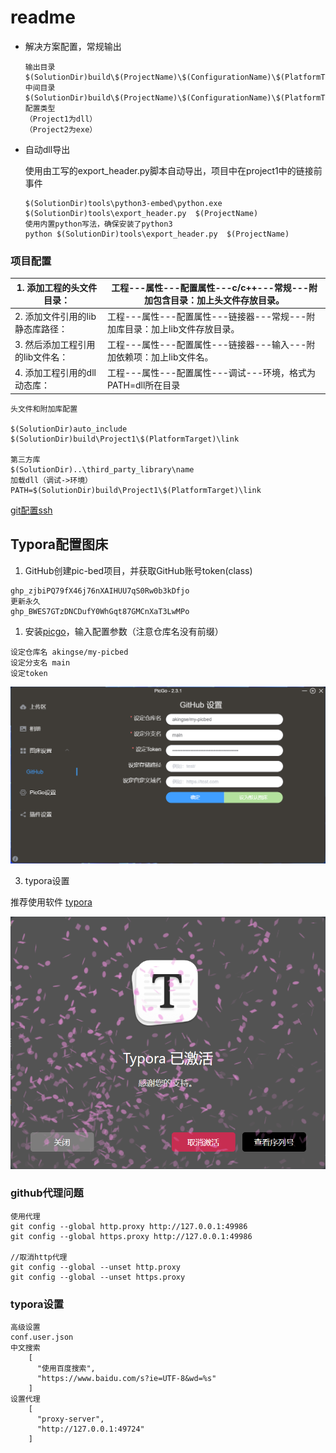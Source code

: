 # readme

- 解决方案配置，常规输出

  ```shell
  输出目录
  $(SolutionDir)build\$(ProjectName)\$(ConfigurationName)\$(PlatformTarget)\link
  中间目录
  $(SolutionDir)build\$(ProjectName)\$(ConfigurationName)\$(PlatformTarget)\compile
  配置类型
  （Project1为dll）
  （Project2为exe）
  ```

  

- 自动dll导出

  使用由工写的export_header.py脚本自动导出，项目中在project1中的链接前事件

  ```shell
  $(SolutionDir)tools\python3-embed\python.exe $(SolutionDir)tools\export_header.py  $(ProjectName)
  使用内置python写法，确保安装了python3
  python $(SolutionDir)tools\export_header.py  $(ProjectName)
  ```

### 项目配置

| 1. 添加工程的头文件目录：        | 工程---属性---配置属性---c/c++---常规---附加包含目录：加上头文件存放目录。 |
| -------------------------------- | ------------------------------------------------------------ |
| 2. 添加文件引用的lib静态库路径： | 工程---属性---配置属性---链接器---常规---附加库目录：加上lib文件存放目录。 |
| 3. 然后添加工程引用的lib文件名： | 工程---属性---配置属性---链接器---输入---附加依赖项：加上lib文件名。 |
| 4. 添加工程引用的dll动态库：     | 工程---属性---配置属性---调试---环境，格式为 PATH=dll所在目录 |

  

```
头文件和附加库配置

$(SolutionDir)auto_include
$(SolutionDir)build\Project1\$(PlatformTarget)\link

第三方库
$(SolutionDir)..\third_party_library\name
加载dll（调试->环境）
PATH=$(SolutionDir)build\Project1\$(PlatformTarget)\link
```



[git配置ssh](https://blog.csdn.net/ly1358152944/article/details/127549295)

## Typora配置图床

1. GitHub创建pic-bed项目，并获取GitHub账号token(class)


```
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
更新永久
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
```

1. 安装[picgo](https://github.com/Molunerfinn/PicGo/releases/)，输入配置参数（注意仓库名没有前缀）

```
设定仓库名 akingse/my-picbed
设定分支名 main
设定token 
```


![image-20230323212025683.png](https://github.com/akingse/my-picbed/blob/main/image-20230323212025683.png?raw=true)

3. typora设置

推荐使用软件 [typora](https://typoraio.cn/)

![image-20230326010014578](https://raw.githubusercontent.com/akingse/my-picbed/main/img/image-20230326010014578.png)



### github代理问题

```
使用代理
git config --global http.proxy http://127.0.0.1:49986
git config --global https.proxy http://127.0.0.1:49986

//取消http代理
git config --global --unset http.proxy
git config --global --unset https.proxy

```

### typora设置

```
高级设置
conf.user.json
中文搜索
    [
      "使用百度搜索",
      "https://www.baidu.com/s?ie=UTF-8&wd=%s"
    ]
设置代理
    [
      "proxy-server",
      "http://127.0.0.1:49724"
    ]

```

